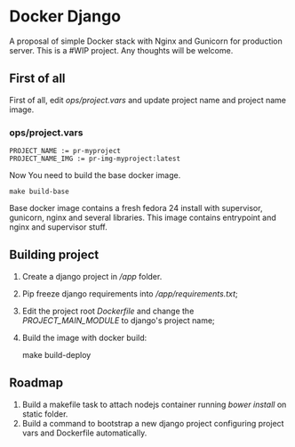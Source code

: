 # Docker Django

A proposal of simple Docker stack with Nginx and Gunicorn for production server.
This is a #WIP project. Any thoughts will be welcome.

## First of all

First of all, edit *ops/project.vars* and update project name and project name image.

### ops/project.vars

    PROJECT_NAME := pr-myproject
    PROJECT_NAME_IMG := pr-img-myproject:latest

Now You need to build the base docker image.

    make build-base

Base docker image contains a fresh fedora 24 install with supervisor, gunicorn, nginx and several libraries. This image contains entrypoint and nginx and supervisor stuff.

## Building project

1. Create a django project in */app* folder.
2. Pip freeze django requirements into */app/requirements.txt*;
2. Edit the project root *Dockerfile* and change the *PROJECT_MAIN_MODULE* to django's project name;
3. Build the image with docker build:

    make build-deploy

## Roadmap

1. Build a makefile task to attach nodejs container running _bower install_ on static folder.
2. Build a command to bootstrap a new django project configuring project vars and Dockerfile automatically.
